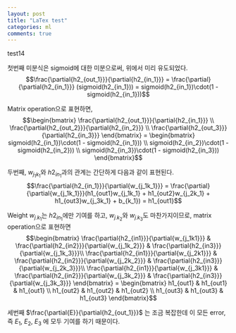 ```yaml
---
layout: post
title: "LaTex test"
categories: ml
comments: true
---
```


test14

첫번째 미분식은 sigmoid에 대한 미분으로써, 위에서 미리 유도되었다.
$$\frac{\partial{h2_{out_1}}}{\partial{h2_{in_1}}} 
= \frac{\partial}{\partial{h2_{in_1}}} (sigmoid(h2_{in_1})) 
= sigmoid(h2_{in_1})\cdot(1 - sigmoid(h2_{in_1}))$$


Matrix operation으로 표현하면,
$$\begin{bmatrix} 
  \frac{\partial{h2_{out_1}}}{\partial{h2_{in_1}}} \\
  \frac{\partial{h2_{out_2}}}{\partial{h2_{in_2}}} \\
  \frac{\partial{h2_{out_3}}}{\partial{h2_{in_3}}} 
\end{bmatrix} 
= \begin{bmatrix} 
  sigmoid(h2_{in_1})\cdot(1 - sigmoid(h2_{in_1})) \\
  sigmoid(h2_{in_2})\cdot(1 - sigmoid(h2_{in_2})) \\
  sigmoid(h2_{in_3})\cdot(1 - sigmoid(h2_{in_3}))
\end{bmatrix}$$


두번째, $w_{j_1k_1}$와 $h2_{in_1}$과의 관계는 간단하게 다음과 같이 표현된다.
$$\frac{\partial{h2_{in_1}}}{\partial{w_{j_1k_1}}} 
= \frac{\partial}{\partial{w_{j_1k_1}}}(h1_{out1}w_{j_1k_1} + h1_{out2}w_{j_2k_1} + h1_{out3}w_{j_3k_1} + b_{k_1}) 
= h1_{out1}$$


Weight $w_{j_\cdot k_1}$는 $h2_{in_1}$에만 기여를 하고, $w_{j_\cdot k_2}$와 $w_{j_\cdot k_3}$도 마찬가지이므로, matrix operation으로 표현하면  
$$\begin{bmatrix} 
  \frac{\partial{h2_{in1}}}{\partial{w_{j_1k1}}} & \frac{\partial{h2_{in2}}}{\partial{w_{j_1k_2}}} & \frac{\partial{h2_{in3}}}{\partial{w_{j_1k_3}}}\\
  \frac{\partial{h2_{in1}}}{\partial{w_{j_2k1}}} & \frac{\partial{h2_{in2}}}{\partial{w_{j_2k_2}}} & \frac{\partial{h2_{in3}}}{\partial{w_{j_2k_3}}}\\
  \frac{\partial{h2_{in1}}}{\partial{w_{j_3k1}}} & \frac{\partial{h2_{in2}}}{\partial{w_{j_3k_2}}} & \frac{\partial{h2_{in3}}}{\partial{w_{j_3k_3}}}
\end{bmatrix} = 
\begin{bmatrix} 
  h1_{out1} & h1_{out1} & h1_{out1} \\
  h1_{out2} & h1_{out2} & h1_{out2} \\
  h1_{out3} & h1_{out3} & h1_{out3}
\end{bmatrix}$$


세번째 $\frac{\partial{E}}{\partial{h2_{out_1}}}$ 는 조금 복잡한데 이 모든 error, 즉 $E_1$, $E_2$, $E_3$ 에 모두 기여를 하기 때문이다.  
